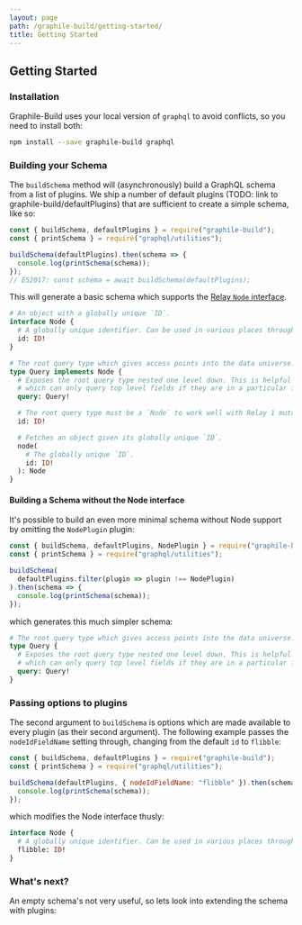 ```yaml
---
layout: page
path: /graphile-build/getting-started/
title: Getting Started
---
```


## Getting Started

### Installation

Graphile-Build uses your local version of `graphql` to avoid conflicts, so you need to install both:

```bash
npm install --save graphile-build graphql
```

### Building your Schema

The `buildSchema` method will (asynchronously) build a GraphQL schema from a
list of plugins. We ship a number of default plugins (TODO: link to
graphile-build/defaultPlugins) that are sufficient to create a simple schema,
like so:

<!-- source: examples/empty-schema.js -->
```js
const { buildSchema, defaultPlugins } = require("graphile-build");
const { printSchema } = require("graphql/utilities");

buildSchema(defaultPlugins).then(schema => {
  console.log(printSchema(schema));
});
// ES2017: const schema = await buildSchema(defaultPlugins);
```

This will generate a basic schema which supports the [Relay `Node` interface](https://facebook.github.io/relay/docs/graphql-relay-specification.html).

```graphql
# An object with a globally unique `ID`.
interface Node {
  # A globally unique identifier. Can be used in various places throughout the system to identify this single value.
  id: ID!
}

# The root query type which gives access points into the data universe.
type Query implements Node {
  # Exposes the root query type nested one level down. This is helpful for Relay 1
  # which can only query top level fields if they are in a particular form.
  query: Query!

  # The root query type must be a `Node` to work well with Relay 1 mutations. This just resolves to `query`.
  id: ID!

  # Fetches an object given its globally unique `ID`.
  node(
    # The globally unique `ID`.
    id: ID!
  ): Node
}
```

#### Building a Schema without the Node interface

It's possible to build an even more minimal schema without Node support by
omitting the `NodePlugin` plugin:

<!-- source: examples/emptier-schema.js -->
```js
const { buildSchema, defaultPlugins, NodePlugin } = require("graphile-build");
const { printSchema } = require("graphql/utilities");

buildSchema(
  defaultPlugins.filter(plugin => plugin !== NodePlugin)
).then(schema => {
  console.log(printSchema(schema));
});
```

which generates this much simpler schema:

```graphql
# The root query type which gives access points into the data universe.
type Query {
  # Exposes the root query type nested one level down. This is helpful for Relay 1
  # which can only query top level fields if they are in a particular form.
  query: Query!
}
```

### Passing options to plugins

The second argument to `buildSchema` is options which are made available to
every plugin (as their second argument). The following example passes the
`nodeIdFieldName` setting through, changing from the default `id` to `flibble`:

<!-- source: examples/empty-schema-with-options.js -->
```js
const { buildSchema, defaultPlugins } = require("graphile-build");
const { printSchema } = require("graphql/utilities");

buildSchema(defaultPlugins, { nodeIdFieldName: "flibble" }).then(schema => {
  console.log(printSchema(schema));
});
```

which modifies the Node interface thusly:

```graphql
interface Node {
  # A globally unique identifier. Can be used in various places throughout the system to identify this single value.
  flibble: ID!
}
```

### What's next?

An empty schema's not very useful, so lets look into extending the schema with plugins:
